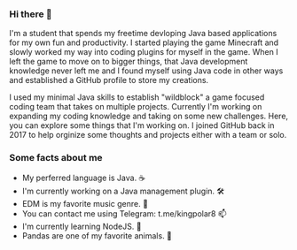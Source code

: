 ### Hi there 👋

I'm a student that spends my freetime devloping Java based applications for my own fun and productivity. I started playing the game Minecraft and slowly worked my way into coding plugins for myself in the game. When I left the game to move on to bigger things, that Java development knowledge never left me and I found myself using Java code in other ways and established a GitHub profile to store my creations.

I used my minimal Java skills to establish "wildblock" a game focused coding team that takes on multiple projects. Currently I'm working on expanding my coding knowledge and taking on some new challenges. Here, you can explore some things that I'm working on. I joined GitHub back in 2017 to help orginize some thoughts and projects either with a team or solo.

### Some facts about me

* My perferred language is Java. ☕
* I'm currently working on a Java management plugin. 🛠️
* EDM is my favorite music genre. 🎵
* You can contact me using Telegram: t.me/kingpolar8 📫
* I'm currently learning NodeJS. 🌱
* Pandas are one of my favorite animals. 🐼
